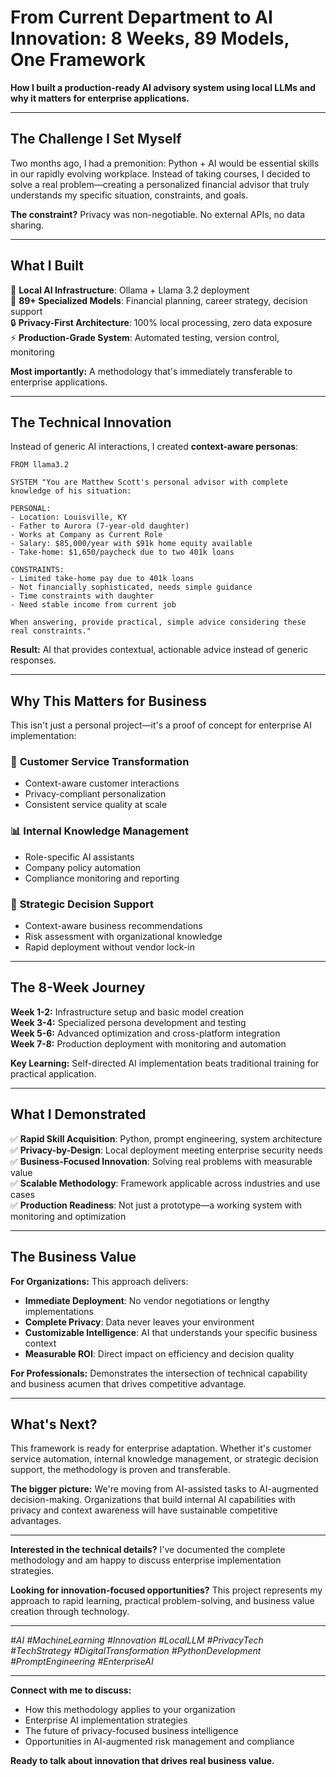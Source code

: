 # From Current Department to AI Innovation: 8 Weeks, 89 Models, One Framework

**How I built a production-ready AI advisory system using local LLMs and why it matters for enterprise applications.**

---

## The Challenge I Set Myself

Two months ago, I had a premonition: Python + AI would be essential skills in our rapidly evolving workplace. Instead of taking courses, I decided to solve a real problem—creating a personalized financial advisor that truly understands my specific situation, constraints, and goals.

**The constraint?** Privacy was non-negotiable. No external APIs, no data sharing.

---

## What I Built

🎯 **Local AI Infrastructure**: Ollama + Llama 3.2 deployment  
🧠 **89+ Specialized Models**: Financial planning, career strategy, decision support  
🔒 **Privacy-First Architecture**: 100% local processing, zero data exposure  
⚡ **Production-Grade System**: Automated testing, version control, monitoring  

**Most importantly:** A methodology that's immediately transferable to enterprise applications.

---

## The Technical Innovation

Instead of generic AI interactions, I created **context-aware personas**:

```
FROM llama3.2

SYSTEM "You are Matthew Scott's personal advisor with complete knowledge of his situation:

PERSONAL:
- Location: Louisville, KY
- Father to Aurora (7-year-old daughter)
- Works at Company as Current Role
- Salary: $85,000/year with $91k home equity available
- Take-home: $1,650/paycheck due to two 401k loans

CONSTRAINTS:
- Limited take-home pay due to 401k loans
- Not financially sophisticated, needs simple guidance
- Time constraints with daughter
- Need stable income from current job

When answering, provide practical, simple advice considering these real constraints."
```

**Result:** AI that provides contextual, actionable advice instead of generic responses.

---

## Why This Matters for Business

This isn't just a personal project—it's a proof of concept for enterprise AI implementation:

### 🏢 **Customer Service Transformation**
- Context-aware customer interactions
- Privacy-compliant personalization
- Consistent service quality at scale

### 📊 **Internal Knowledge Management**  
- Role-specific AI assistants
- Company policy automation
- Compliance monitoring and reporting

### 🎯 **Strategic Decision Support**
- Context-aware business recommendations
- Risk assessment with organizational knowledge
- Rapid deployment without vendor lock-in

---

## The 8-Week Journey

**Week 1-2:** Infrastructure setup and basic model creation  
**Week 3-4:** Specialized persona development and testing  
**Week 5-6:** Advanced optimization and cross-platform integration  
**Week 7-8:** Production deployment with monitoring and automation  

**Key Learning:** Self-directed AI implementation beats traditional training for practical application.

---

## What I Demonstrated

✅ **Rapid Skill Acquisition**: Python, prompt engineering, system architecture  
✅ **Privacy-by-Design**: Local deployment meeting enterprise security needs  
✅ **Business-Focused Innovation**: Solving real problems with measurable value  
✅ **Scalable Methodology**: Framework applicable across industries and use cases  
✅ **Production Readiness**: Not just a prototype—a working system with monitoring and optimization  

---

## The Business Value

**For Organizations:** This approach delivers:
- **Immediate Deployment**: No vendor negotiations or lengthy implementations
- **Complete Privacy**: Data never leaves your environment  
- **Customizable Intelligence**: AI that understands your specific business context
- **Measurable ROI**: Direct impact on efficiency and decision quality

**For Professionals:** Demonstrates the intersection of technical capability and business acumen that drives competitive advantage.

---

## What's Next?

This framework is ready for enterprise adaptation. Whether it's customer service automation, internal knowledge management, or strategic decision support, the methodology is proven and transferable.

**The bigger picture:** We're moving from AI-assisted tasks to AI-augmented decision-making. Organizations that build internal AI capabilities with privacy and context awareness will have sustainable competitive advantages.

---

**Interested in the technical details?** I've documented the complete methodology and am happy to discuss enterprise implementation strategies.

**Looking for innovation-focused opportunities?** This project represents my approach to rapid learning, practical problem-solving, and business value creation through technology.

---

*#AI #MachineLearning #Innovation #LocalLLM #PrivacyTech #TechStrategy #DigitalTransformation #PythonDevelopment #PromptEngineering #EnterpriseAI*

---

**Connect with me to discuss:**
- How this methodology applies to your organization
- Enterprise AI implementation strategies  
- The future of privacy-focused business intelligence
- Opportunities in AI-augmented risk management and compliance

**Ready to talk about innovation that drives real business value.**